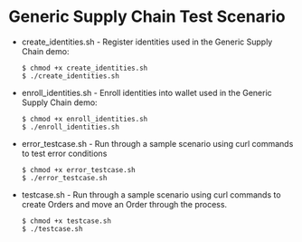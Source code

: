 # Generic Supply Chain Test Scenario

- create_identities.sh - Register identities used in the Generic Supply Chain demo:
   ```
   $ chmod +x create_identities.sh
   $ ./create_identities.sh
   ```
- enroll_identities.sh - Enroll identities into wallet used in the Generic Supply Chain demo:
   ```
   $ chmod +x enroll_identities.sh
   $ ./enroll_identities.sh
   ```
- error_testcase.sh - Run through a sample scenario using curl commands to test error conditions
   ```
   $ chmod +x error_testcase.sh
   $ ./error_testcase.sh
   ```
- testcase.sh - Run through a sample scenario using curl commands to create Orders and move an Order through the
  process.
   ```
   $ chmod +x testcase.sh
   $ ./testcase.sh
   ```
